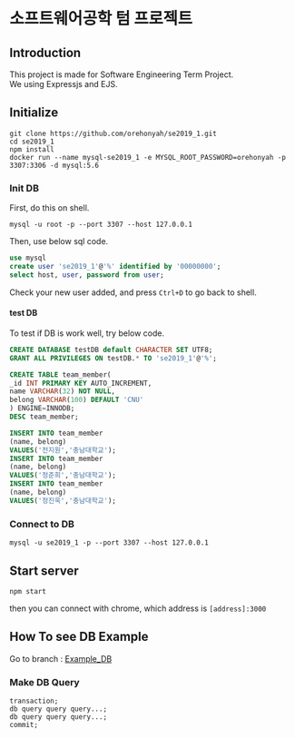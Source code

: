 # 소프트웨어공학 텀 프로젝트

## Introduction
This project is made for Software Engineering Term Project.  
We using Expressjs and EJS.  

## Initialize
```shell
git clone https://github.com/orehonyah/se2019_1.git
cd se2019_1
npm install
docker run --name mysql-se2019_1 -e MYSQL_ROOT_PASSWORD=orehonyah -p 3307:3306 -d mysql:5.6 
```

### Init DB
First, do this on shell.
```shell
mysql -u root -p --port 3307 --host 127.0.0.1
```
Then, use below sql code.
```sql
use mysql
create user 'se2019_1'@'%' identified by '00000000';
select host, user, password from user;
```
Check your new user added, and press `Ctrl+D` to go back to shell.

#### test DB
To test if DB is work well,
try below code.
```sql
CREATE DATABASE testDB default CHARACTER SET UTF8;
GRANT ALL PRIVILEGES ON testDB.* TO 'se2019_1'@'%';

CREATE TABLE team_member(
_id INT PRIMARY KEY AUTO_INCREMENT,
name VARCHAR(32) NOT NULL,
belong VARCHAR(100) DEFAULT 'CNU'
) ENGINE=INNODB;
DESC team_member;

INSERT INTO team_member
(name, belong)
VALUES('전지원','충남대학교');
INSERT INTO team_member
(name, belong)
VALUES('정준희','충남대학교');
INSERT INTO team_member
(name, belong)
VALUES('정진욱','충남대학교');
```


### Connect to DB
```shell
mysql -u se2019_1 -p --port 3307 --host 127.0.0.1
```

## Start server
```shell
npm start
```
then you can connect with chrome, which address is `[address]:3000`

## How To see DB Example
Go to branch : [Example_DB](https://github.com/orehonyah/se2019_1/tree/Examplecode_DB)

### Make DB Query
```mysql
transaction;
db query query query...;
db query query query...;
commit;
```
